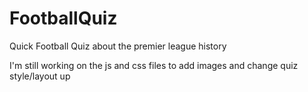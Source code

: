 # FootballQuiz
Quick Football Quiz about the premier league history

I'm still working on the js and css files to add images and change quiz style/layout up
